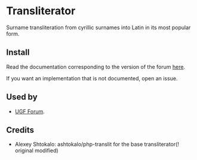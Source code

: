 Transliterator
===============

Surname transliteration from cyrillic surnames into Latin in its most popular form.

Install
---------

Read the documentation corresponding to the version of the forum [here](https://github.com/David-Baron/ugf-transliterator/tree/master/docs).

If you want an implementation that is not documented, open an issue.

Used by
--------

- [UGF Forum](https://ukrgenealogy.com.ua/).

Credits
---------

- Alexey Shtokalo: ashtokalo/php-translit for the base transliterator(! original modified)
